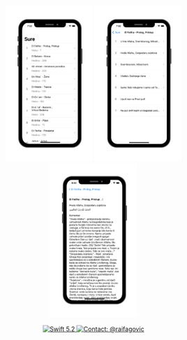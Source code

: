 <p align="center">
  <img src="README_Mockups/mockup1.png" width="200" />
  <img src="README_Mockups/mockup2.png" width="200" />
  <img src="README_Mockups/mockup3.png" width="200" />
</p>

<p align="center">
  <a href="#">
    <img src="https://img.shields.io/badge/Swift-5.2-orange.svg" alt="Swift 5.2">
  </a>
  <a href="https://twitter.com/raifagovic">
    <img src="https://img.shields.io/badge/Contact-@raifagovic-%231DA1F2.svg" alt="Contact: @raifagovic">
  </a>
</p>
